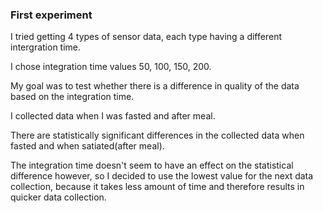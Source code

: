 ### First experiment

I tried getting 4 types of sensor data, each type having a different intergration time.

I chose integration time values 50, 100, 150, 200.

My goal was to test whether there is a difference in quality of the data based on the integration time.

I collected data when I was fasted and after meal.

There are statistically significant differences in the collected data when fasted and when satiated(after meal).

The integration time doesn't seem to have an effect on the statistical difference however, so I decided to use the lowest value for the next data collection, because it takes less amount of time and therefore results in quicker data collection.
